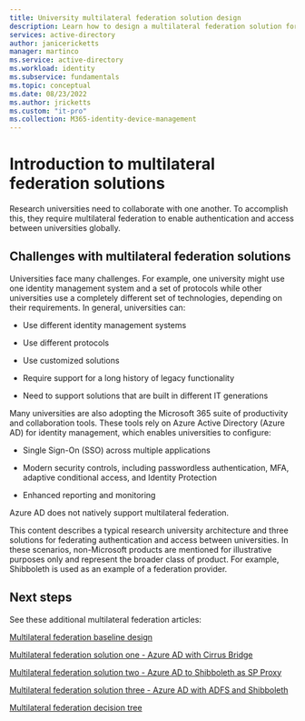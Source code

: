 ```yaml
---
title: University multilateral federation solution design
description: Learn how to design a multilateral federation solution for universities.
services: active-directory
author: janicericketts
manager: martinco
ms.service: active-directory
ms.workload: identity
ms.subservice: fundamentals
ms.topic: conceptual
ms.date: 08/23/2022
ms.author: jricketts
ms.custom: "it-pro"
ms.collection: M365-identity-device-management
---
```


# Introduction to multilateral federation solutions

Research universities need to collaborate with one another. To accomplish this, they require multilateral federation to enable authentication and access between universities globally. 

## Challenges with multilateral federation solutions

Universities face many challenges. For example, one university might use one identity management system and a set of protocols while other universities use a completely different set of technologies, depending on their requirements. In general, universities can:

* Use different identity management systems

* Use different protocols

* Use customized solutions

* Require support for a long history of legacy functionality

* Need to support solutions that are built in different IT generations

Many universities are also adopting the Microsoft 365 suite of productivity and collaboration tools. These tools rely on Azure Active Directory (Azure AD) for identity management, which enables universities to configure:

* Single Sign-On (SSO) across multiple applications

* Modern security controls, including passwordless authentication, MFA, adaptive conditional access, and Identity Protection

* Enhanced reporting and monitoring

Azure AD does not natively support multilateral federation.

This content describes a typical research university architecture and three solutions for federating authentication and access between universities. In these scenarios, non-Microsoft products are mentioned for illustrative purposes only and represent the broader class of product. For example, Shibboleth is used as an example of a federation provider.

## Next steps

See these additional multilateral federation articles:

[Multilateral federation  baseline design](multilateral-federation-baseline.md)

[Multilateral federation solution one -  Azure AD with Cirrus Bridge](multilateral-federation-solution-one.md)

[Multilateral federation solution two - Azure AD to Shibboleth as SP Proxy](multilateral-federation-solution-two.md)

[Multilateral federation solution three - Azure AD with ADFS and Shibboleth](multilateral-federation-solution-three.md)

[Multilateral federation decision tree](multilateral-federation-decision-tree.md)